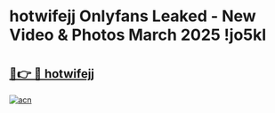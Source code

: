 # hotwifejj Onlyfans Leaked - New Video & Photos March 2025 !jo5kl

# <h2><a href="https://ymfr85.iuczelnia.edu.pl?title=hotwifejj&ref=jo5kl">🔗👉 🔴 hotwifejj</a></h2>

[![acn](https://github.com/user-attachments/assets/0f9c940e-d8b0-45ae-aac7-cd30a18b3e1c)](https://ymfr85.iuczelnia.edu.pl?title=hotwifejj&ref=jo5kl)

